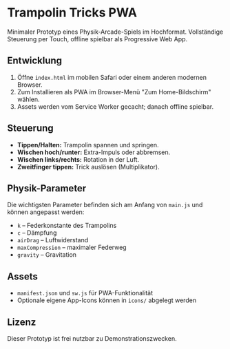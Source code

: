 # Trampolin Tricks PWA

Minimaler Prototyp eines Physik-Arcade-Spiels im Hochformat. Vollständige Steuerung per Touch, offline spielbar als Progressive Web App.

## Entwicklung

1. Öffne `index.html` im mobilen Safari oder einem anderen modernen Browser.
2. Zum Installieren als PWA im Browser-Menü "Zum Home-Bildschirm" wählen.
3. Assets werden vom Service Worker gecacht; danach offline spielbar.

## Steuerung
- **Tippen/Halten:** Trampolin spannen und springen.
- **Wischen hoch/runter:** Extra-Impuls oder abbremsen.
- **Wischen links/rechts:** Rotation in der Luft.
- **Zweitfinger tippen:** Trick auslösen (Multiplikator).

## Physik-Parameter
Die wichtigsten Parameter befinden sich am Anfang von `main.js` und können angepasst werden:
- `k` – Federkonstante des Trampolins
- `c` – Dämpfung
- `airDrag` – Luftwiderstand
- `maxCompression` – maximaler Federweg
- `gravity` – Gravitation

## Assets
- `manifest.json` und `sw.js` für PWA-Funktionalität
- Optionale eigene App-Icons können in `icons/` abgelegt werden

## Lizenz
Dieser Prototyp ist frei nutzbar zu Demonstrationszwecken.
